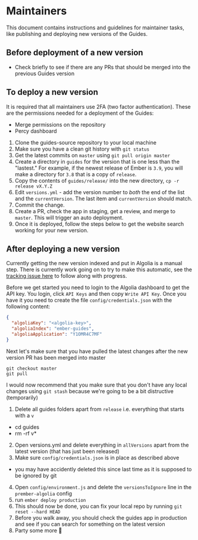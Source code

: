 # Maintainers

This document contains instructions and guidelines for maintainer tasks, like publishing and deploying new versions of the Guides.

## Before deployment of a new version

- Check briefly to see if there are any PRs that should be merged into the previous Guides version

## To deploy a new version

It is required that all maintainers use 2FA (two factor authentication). These are the permissions needed for a deployment of the Guides:

- Merge permissions on the repository
- Percy dashboard

1. Clone the guides-source repository to your local machine
2. Make sure you have a clean git history with `git status`
3. Get the latest commits on `master` using `git pull origin master`
4. Create a directory in `guides` for the version that is one less than the "lastest." For example, if the newest release of Ember is `3.9`, you will make a directory for `3.8` that is a copy of `release`.
5. Copy the contents of `guides/release/` into the new directory, `cp -r release vX.Y.Z`
6. Edit `versions.yml` - add the version number to _both_ the end of the list and the `currentVersion`. The last item and `currentVersion` should match.
7. Commit the change.
8. Create a PR, check the app in staging, get a review, and merge to `master`. This will trigger an auto deployment.
9. Once it is deployed, follow the steps below to get the website search working for your new version.

## After deploying a new version

Currently getting the new version indexed and put in Algolia is a manual step. There is currently work going on to try to make this automatic, see the [tracking issue here](https://github.com/ember-learn/guides-source/issues/487) to follow along with progress.

Before we get started you need to login to the Algolia dashboard to get the API key. You login, click `API Keys` and then copy `Write API Key`. Once you have it you need to create the file `config/credentials.json` with the following content: 

```json
{
  "algoliaKey": "<algolia-key>",
  "algoliaIndex": "ember-guides",
  "algoliaApplication": "Y1OMR4C7MF"
}
```

Next let's make sure that you have pulled the latest changes after the new version PR has been merged into master

```
git checkout master
git pull
```

I would now recommend that you make sure that you don't have any local changes using `git stash` because we're going to be a bit distructive (temporarily)

1. Delete all guides folders apart from `release` i.e. everything that starts with a `v`
  - cd guides
  - rm -rf v*
2. Open versions.yml and delete everything in `allVersions` apart from the latest version (that has just been released) 
3. Make sure `config/credentials.json` is in place as described above
  - you may have accidently deleted this since last time as it is supposed to be ignored by git
4. Open `config/environment.js` and delete the `versionsToIgnore` line in the `prember-algolia` config
5. run `ember deploy production`
6. This should now be done, you can fix your local repo by running `git reset --hard HEAD`
7. Before you walk away, you should check the guides app in production and see if you can search for something on the latest version
8. Party some more 🎉

  
